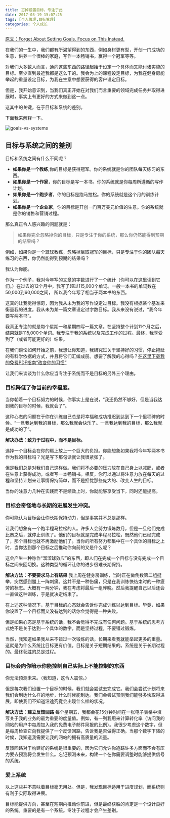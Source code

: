 ```yaml
---
title: 忘掉设置目标，专注于此
date: 2017-03-19 15:07:25
tags: [个人管理,目标管理]
categories: 个人成长
---
```

[原文：Forget About Setting Goals. Focus on This Instead.](http://jamesclear.com/goals-systems)

在我们的一生中，我们都有所渴望得到的东西，例如身材更有型，开创一门成功的生意，供养一个很棒的家庭，写作一本畅销书，赢得一个冠军等等。

对我们大多数人而言，通向这些东西的路径起始于设定一个具体而又能付诸实施的目标。至少直到最近我都是这么干的。我会为上的课程设定目标，为我在健身房能举起的重量设定目标，为我在生意中想要获得的客户设定目标。

但是，我开始意识到，当我们真正开始在对我们而言重要的领域完成任务并取得进展时，事实上有更好的方式来做到这一点。

这其中的关键，在于目标和系统的差别。
<!-- more -->

下面我来解释一下。

![goals-vs-systems](http://jamesclear.com/wp-content/uploads/2013/10/systems-vs-goals-700x467.jpg)

## 目标与系统之间的差别
目标和系统之间有什么不同呢？
- **如果你是一个教练**,你的目标是获得冠军。你的系统就是你的团队每天练习的东西。
- **如果你是一个作家**，你的目标是写一本书。你的系统就是你每周所遵循的写作计划。
- **如果你是一个跑步者**，你的目标是跑马拉松。你的系统就是这个月的训练计划。
- **如果你是一个企业家**，你的目标是开创一门百万美元价值的生意。你的系统就是你的销售和营销过程。

那么真正令人感兴趣的问题就是：
> 如果你完全忽略掉你的目标，只是专注于你的系统，那么你仍然能得到预期的结果吗？

例如，如果你是一个篮球教练，忽略掉赢取冠军的目标，只是专注于你的团队每天练习的东西，你仍然能得到预期的结果吗？

我认为你能。

作为一个例子，我对今年写的文章的字数进行了一个统计（你可以在[这里](http://jamesclear.com/best-articles)读到它们。）在过去的12个月中，我写了超过115,000个单词。一般一本书的单词数在50,000到60,000之间， 所以我今年写了相当于两本书的东西。

这真的让我觉得惊奇，因为我从未为我的写作设定过目标。我没有根据某个基准来衡量我的进度。我从未为某一篇文章设定过字数目标。我从来没有说过，“我今年要写两本书”。

我真正专注的就是每个星期一和星期四写一篇文章。在坚持整个计划11个月之后，结果就是115,000个单词。我专注于我的系统以及完成工作的过程。最终，我享受到了（或者可能更好的）结果。

在我们谈论如何开始之前，我想让你知道，我研究过关于坚持好的习惯，停止拖延的有科学依据的方式，并且将它们汇编成册。想要了解我的心得吗？[在这里下载我的免费PDF指南“改变你的习惯”](javascript:void(0);)

让我们来谈谈为什么你应当专注于系统而不是目标的另外三个理由。

### 目标降低了你当前的幸福度。
当你朝着一个目标努力的时候，你事实上是在说，“我还仍然不够好，但是当我达到我的目标的时候，我就会了”。

这种心态的问题在于你在训练自己总是将幸福和成功推迟到达到下一个里程碑的时候。“一旦我达到我的目标，那么我就会快乐了。一旦我达到我的目标，那么我就是成功的了”。

**解决办法：致力于过程中，而不是目标。**

选择一个目标会在你的肩上放上一个巨大的负担。你能想象如果我将今年写两本书作为我的目标吗？光是写下那句话就让我很紧张了。

但是我们总是对我们自己这样做。我们将不必要的压力放在自己身上以减肥，或者在生意上获得成功，或者写一本畅销书。相反，你可以通过将注意力放在每天的过程和坚持计划来让事情保持简单，而不是担忧那些庞大的、改变人生的目标。

当你的注意力几种在实践而不是绩效上时，你就能够享受当下，同时还能提高。

### 目标会奇怪地与长期的进展发生冲突。
你可能认为目标会让你长期保持动力，但是事实并不总是那样。

让我们想象有一个跑半程马拉松的人。许多人会努力锻炼数月，但是一旦他们完成比赛之后，就停止训练了。他们的目标就是完成半程马拉松，既然他们已经完成了，那个目标也就不再激励他们了。当你的所有努力都集中在一个具体的目标之上时，当你达到那个目标之后推动你向前的又是什么呢？

这会产生一种称作“溜溜球效应”的东西，即人们在完成一个目标与没有完成一个目标之间来回切换。这种类型的循环让你的进步很难长期保持。

**解决方法：不要要求马上有结果**
我上周在健身房训练，当时正在做倒数第二组挺举，突然感到腿上一阵刺痛。这并不是一种伤痛，只是在我训练快结束时的一种疲劳的标志。大概有一两分钟，我在考虑将最后一组昨晚。然后我提醒自己以后还会一直做这种训练，于是就决定结束了。

在上述这种情况下，基于目标的心态就会告诉你完成训练以达到目标。毕竟，如果你设置了一个目标而又没有达到的话你会觉得是一种失败。

但是如果心态是基于系统的话，我不会觉得不完成有任何问题。基于系统的思考方式绝不是关于达到一个具体的数字，而是坚持过程，不要错过锻炼。

当然，我知道如果我从来不错过一次锻炼的话，长期来看我就能举起更多的重量。这就是为什么系统比目标更有价值。目标是关于短期结果的。系统是关于长期过程的。最终获胜的总是过程。

### 目标会向你暗示你能控制自己实际上不能控制的东西
你无法预测未来。（我知道，这令人震惊。）

但是每次我们设置一个目标的时候，我们就会尝试去完成它。我们会尝试计划将来我们会到达什么样的地步，什么时候能到达。我们会尝试预测我们能够多快取得进展，即使我们不知道沿途究竟会出现什么样的状况。

**解决方法：建立反馈回路**
每个星期五，我都会花15分钟时间在一张电子表格中填写关于我的业务的最为重要的度量值。例如，有一列我用来计算转化率（访问我的网站的用户中每周加入我的免费电子邮件简报的比例）。我很少考虑这个数字，但是每周检查它向我提供了一个反馈回路，告诉我是否做得正确。当那个数字下降的时候，我知道我需要让我的网站的拥有高质量的流量。

反馈回路对于构建好的系统是很重要的，因为它们允许你追踪许多方面而不会有压力要去预测将会发生什么。忘记预测未来，构建一个在你需要调整时能够提供信号的系统。

### 爱上系统
以上这些并不意味着目标毫无用处。但是，我发现目标适用于进度规划，而系统则有利于实际取得进展。

目标能提供方向，甚至在短期内推动你前进，但是最终获胜的肯定是一个设计良好的系统。重要的是有一个系统。专注于过程才会产生差别。
